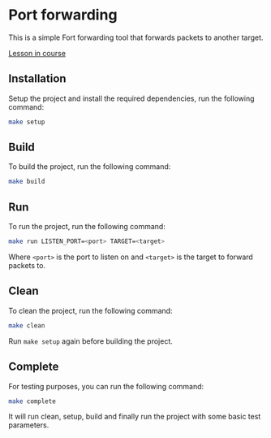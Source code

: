 # Port forwarding

This is a simple Fort forwarding tool that forwards packets to another target.

[Lesson in course](https://codedeviate.github.io/aicollection/go-tools-port-forwarding.html)

## Installation

Setup the project and install the required dependencies, run the following command:

```bash
make setup
```

## Build

To build the project, run the following command:

```bash
make build
```

## Run

To run the project, run the following command:

```bash
make run LISTEN_PORT=<port> TARGET=<target>
```

Where `<port>` is the port to listen on and `<target>` is the target to forward packets to.

## Clean

To clean the project, run the following command:

```bash
make clean
```

Run `make setup` again before building the project.

## Complete

For testing purposes, you can run the following command:

```bash
make complete
```

It will run clean, setup, build and finally run the project with some basic test parameters.
